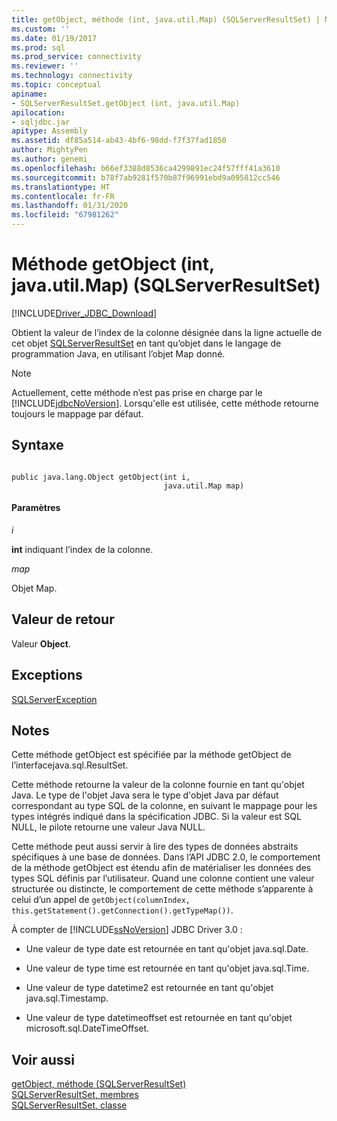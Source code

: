 ```yaml
---
title: getObject, méthode (int, java.util.Map) (SQLServerResultSet) | Microsoft Docs
ms.custom: ''
ms.date: 01/19/2017
ms.prod: sql
ms.prod_service: connectivity
ms.reviewer: ''
ms.technology: connectivity
ms.topic: conceptual
apiname:
- SQLServerResultSet.getObject (int, java.util.Map)
apilocation:
- sqljdbc.jar
apitype: Assembly
ms.assetid: df85a514-ab43-4bf6-98dd-f7f37fad1850
author: MightyPen
ms.author: genemi
ms.openlocfilehash: b66ef3388d8536ca4299891ec24f57fff41a3610
ms.sourcegitcommit: b78f7ab9281f570b87f96991ebd9a095812cc546
ms.translationtype: HT
ms.contentlocale: fr-FR
ms.lasthandoff: 01/31/2020
ms.locfileid: "67981262"
---
```

# <a name="getobject-method-int-javautilmap-sqlserverresultset"></a>Méthode getObject (int, java.util.Map) (SQLServerResultSet)
[!INCLUDE[Driver_JDBC_Download](../../../includes/driver_jdbc_download.md)]

  Obtient la valeur de l’index de la colonne désignée dans la ligne actuelle de cet objet [SQLServerResultSet](../../../connect/jdbc/reference/sqlserverresultset-class.md) en tant qu’objet dans le langage de programmation Java, en utilisant l’objet Map donné.  
  
> [!NOTE]  
>  Actuellement, cette méthode n’est pas prise en charge par le [!INCLUDE[jdbcNoVersion](../../../includes/jdbcnoversion_md.md)]. Lorsqu'elle est utilisée, cette méthode retourne toujours le mappage par défaut.  
  
## <a name="syntax"></a>Syntaxe  
  
```  
  
public java.lang.Object getObject(int i,  
                                  java.util.Map map)  
```  
  
#### <a name="parameters"></a>Paramètres  
 *i*  
  
 **int** indiquant l’index de la colonne.  
  
 *map*  
  
 Objet Map.  
  
## <a name="return-value"></a>Valeur de retour  
 Valeur **Object**.  
  
## <a name="exceptions"></a>Exceptions  
 [SQLServerException](../../../connect/jdbc/reference/sqlserverexception-class.md)  
  
## <a name="remarks"></a>Notes  
 Cette méthode getObject est spécifiée par la méthode getObject de l’interfacejava.sql.ResultSet.  
  
 Cette méthode retourne la valeur de la colonne fournie en tant qu'objet Java. Le type de l'objet Java sera le type d'objet Java par défaut correspondant au type SQL de la colonne, en suivant le mappage pour les types intégrés indiqué dans la spécification JDBC. Si la valeur est SQL NULL, le pilote retourne une valeur Java NULL.  
  
 Cette méthode peut aussi servir à lire des types de données abstraits spécifiques à une base de données. Dans l’API JDBC 2.0, le comportement de la méthode getObject est étendu afin de matérialiser les données des types SQL définis par l’utilisateur. Quand une colonne contient une valeur structurée ou distincte, le comportement de cette méthode s’apparente à celui d’un appel de `getObject(columnIndex, this.getStatement().getConnection().getTypeMap())`.  
  
 À compter de [!INCLUDE[ssNoVersion](../../../includes/ssnoversion-md.md)] JDBC Driver 3.0 :  
  
-   Une valeur de type date est retournée en tant qu'objet java.sql.Date.  
  
-   Une valeur de type time est retournée en tant qu'objet java.sql.Time.  
  
-   Une valeur de type datetime2 est retournée en tant qu'objet java.sql.Timestamp.  
  
-   Une valeur de type datetimeoffset est retournée en tant qu'objet microsoft.sql.DateTimeOffset.  
  
## <a name="see-also"></a>Voir aussi  
 [getObject, méthode &#40;SQLServerResultSet&#41;](../../../connect/jdbc/reference/getobject-method-sqlserverresultset.md)   
 [SQLServerResultSet, membres](../../../connect/jdbc/reference/sqlserverresultset-members.md)   
 [SQLServerResultSet, classe](../../../connect/jdbc/reference/sqlserverresultset-class.md)  
  
  
